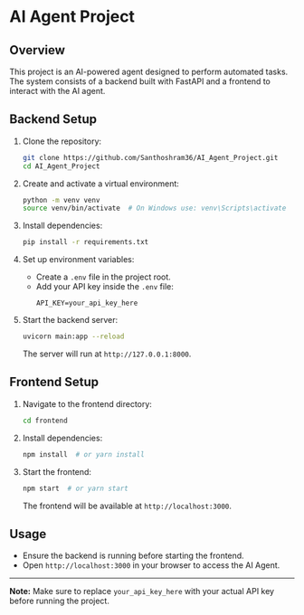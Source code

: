 # AI Agent Project

## Overview
This project is an AI-powered agent designed to perform automated tasks. The system consists of a backend built with FastAPI and a frontend to interact with the AI agent.

## Backend Setup

1. Clone the repository:
   ```sh
   git clone https://github.com/Santhoshram36/AI_Agent_Project.git
   cd AI_Agent_Project
   ```

2. Create and activate a virtual environment:
   ```sh
   python -m venv venv
   source venv/bin/activate  # On Windows use: venv\Scripts\activate
   ```

3. Install dependencies:
   ```sh
   pip install -r requirements.txt
   ```

4. Set up environment variables:
   - Create a `.env` file in the project root.
   - Add your API key inside the `.env` file:
     ```
     API_KEY=your_api_key_here
     ```

5. Start the backend server:
   ```sh
   uvicorn main:app --reload
   ```
   The server will run at `http://127.0.0.1:8000`.

## Frontend Setup

1. Navigate to the frontend directory:
   ```sh
   cd frontend
   ```

2. Install dependencies:
   ```sh
   npm install  # or yarn install
   ```

3. Start the frontend:
   ```sh
   npm start  # or yarn start
   ```
   The frontend will be available at `http://localhost:3000`.

## Usage
- Ensure the backend is running before starting the frontend.
- Open `http://localhost:3000` in your browser to access the AI Agent.

---
**Note:** Make sure to replace `your_api_key_here` with your actual API key before running the project.

